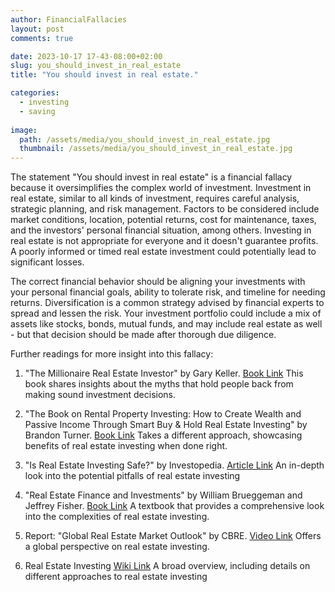 ```yaml
---
author: FinancialFallacies
layout: post
comments: true

date: 2023-10-17 17-43-08:00+02:00  
slug: you_should_invest_in_real_estate
title: "You should invest in real estate."

categories:
  - investing
  - saving
  
image:
  path: /assets/media/you_should_invest_in_real_estate.jpg
  thumbnail: /assets/media/you_should_invest_in_real_estate.jpg
---
```


The statement "You should invest in real estate" is a financial fallacy because it oversimplifies the complex world of investment. Investment in real estate, similar to all kinds of investment, requires careful analysis, strategic planning, and risk management. Factors to be considered include market conditions, location, potential returns, cost for maintenance, taxes, and the investors' personal financial situation, among others. Investing in real estate is not appropriate for everyone and it doesn't guarantee profits. A poorly informed or timed real estate investment could potentially lead to significant losses. 

The correct financial behavior should be aligning your investments with your personal financial goals, ability to tolerate risk, and timeline for needing returns. Diversification is a common strategy advised by financial experts to spread and lessen the risk. Your investment portfolio could include a mix of assets like stocks, bonds, mutual funds, and may include real estate as well - but that decision should be made after thorough due diligence.

Further readings for more insight into this fallacy:

1. "The Millionaire Real Estate Investor" by Gary Keller. [Book Link](https://www.amazon.com/Millionaire-Real-Estate-Investor/dp/0071446370)
This book shares insights about the myths that hold people back from making sound investment decisions.
   
2. "The Book on Rental Property Investing: How to Create Wealth and Passive Income Through Smart Buy & Hold Real Estate Investing" by Brandon Turner. [Book Link](https://www.amazon.com/Book-Rental-Property-Investing-Passive/dp/B0195LQU2G)
Takes a different approach, showcasing benefits of real estate investing when done right.
   
3. "Is Real Estate Investing Safe?" by Investopedia. [Article Link](https://www.investopedia.com/articles/investing/122415/why-real-estate-risky-investment.asp)
An in-depth look into the potential pitfalls of real estate investing
   
4. "Real Estate Finance and Investments" by William Brueggeman and Jeffrey Fisher. [Book Link](https://www.amazon.com/Estate-Finance-Investments-McGraw-Hill-Insurance/dp/0073377333)
A textbook that provides a comprehensive look into the complexities of real estate investing.
   
5. Report: "Global Real Estate Market Outlook" by CBRE. [Video Link](https://www.cbre.com/insights/books/midyear-global-real-estate-market-outlook-2023)
Offers a global perspective on real estate investing.
   
6. Real Estate Investing [Wiki Link](https://en.wikipedia.org/wiki/Real_estate_mortgage_investment_conduit)
A broad overview, including details on different approaches to real estate investing


